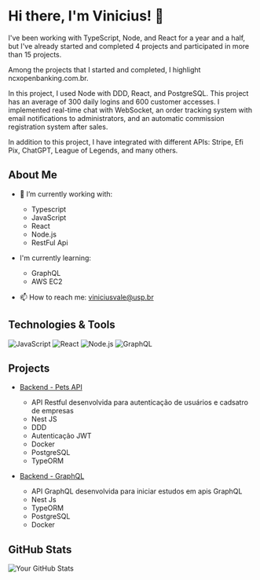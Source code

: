 # Hi there, I'm Vinicius! 👋

I've been working with TypeScript, Node, and React for a year and a half, but I've already started and completed 4 projects and participated in more than 15 projects.

Among the projects that I started and completed, I highlight ncxopenbanking.com.br.

In this project, I used Node with DDD, React, and PostgreSQL. This project has an average of 300 daily logins and 600 customer accesses. I implemented real-time chat with WebSocket, an order tracking system with email notifications to administrators, and an automatic commission registration system after sales.

In addition to this project, I have integrated with different APIs: Stripe, Efi Pix, ChatGPT, League of Legends, and many others.


## About Me
- 🌱 I’m currently working with:
  - Typescript
  - JavaScript
  - React
  - Node.js
  - RestFul Api

- I'm currently learning:
  - GraphQL
  - AWS EC2



- 📫 How to reach me: viniciusvale@usp.br

## Technologies & Tools
![JavaScript](https://img.shields.io/badge/-JavaScript-black?style=flat-square&logo=javascript)
![React](https://img.shields.io/badge/-React-black?style=flat-square&logo=react)
![Node.js](https://img.shields.io/badge/-Node.js-black?style=flat-square&logo=node.js)
![GraphQL](https://img.shields.io/badge/-GraphQL-black?style=flat-square&logo=graphql)

## Projects
- [Backend - Pets API](https://github.com/XVINILX/pets-api)
  - API Restful desenvolvida para autenticação de usuários e cadsatro de empresas
  - Nest JS
  - DDD
  - Autenticação JWT
  - Docker
  - PostgreSQL
  - TypeORM
    
- [Backend - GraphQL](https://github.com/XVINILX/GRAPHQl/tree/master)
  - API GraphQL desenvolvida para iniciar estudos em apis GraphQL
  - Nest Js
  - TypeORM
  - PostgreSQL
  - Docker
 
  
## GitHub Stats
![Your GitHub Stats](https://github-readme-stats.vercel.app/api?username=XVINILX&show_icons=true&hide_border=true)
